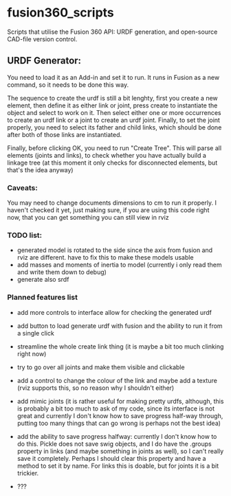 # fusion360_scripts

Scripts that utilise the Fusion 360 API: URDF generation, and open-source CAD-file version control.


## URDF Generator:

You need to load it as an Add-in and set it to run. It runs in Fusion as a new command, so it needs to be done this way.

The sequence to create the urdf is still a bit lenghty, first you create a new element, then define it as either link or joint, press create to instantiate the object and select to work on it. Then select either one or more occurrences to create an urdf link or a joint to create an urdf joint. Finally, to set the joint properly, you need to select its father and child links, which should be done after both of those links are instantiated. 

Finally, before clicking OK, you need to run "Create Tree". This will parse all elements (joints and links), to check whether you have actually build a linkage tree (at this moment it only checks for disconnected elements, but that's the idea anyway)

### Caveats:

You may need to change documents dimensions to cm to run it properly. I haven't checked it yet, just making sure, if you are using this code right now, that you can get something you can still view in rviz



### TODO list:


- generated model is rotated to the side since the axis from fusion and rviz are different. have to fix this to make these models usable
- add masses and moments of inertia to model (currently i only read them and write them down to debug)
- generate also srdf

### Planned features list

- add more controls to interface allow for checking the generated urdf
- add button to load generate urdf with fusion and the ability to run it from a single click
- streamline the whole create link thing (it is maybe a bit too much clinking right now)
- try to go over all joints and make them visible and clickable

- add a control to change the colour of the link and maybe add a texture (rviz supports this, so no reason why I shouldn't either)
- add mimic joints (it is rather useful for making pretty urdfs, although, this is probably a bit too much to ask of my code, since its interface is not great and currently I don't know how to save progress half-way through, putting too many things that can go wrong is perhaps not the best idea)
- add the ability to save progress halfway: currently I don't know how to do this. Pickle does not save swig objects, and I do have the .groups property in links (and maybe something in joints as well), so I can't really save it completely. Perhaps I should clear this property and have a method to set it by name. For links this is doable, but for joints it is a bit trickier. 


- ???

